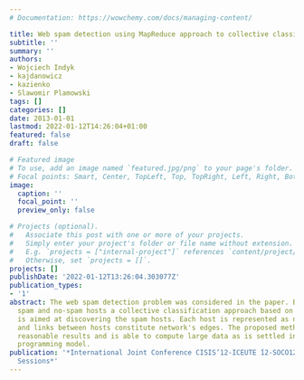 ```yaml
---
# Documentation: https://wowchemy.com/docs/managing-content/

title: Web spam detection using MapReduce approach to collective classification
subtitle: ''
summary: ''
authors:
- Wojciech Indyk
- kajdanowicz
- kazienko
- Slawomir Plamowski
tags: []
categories: []
date: 2013-01-01
lastmod: 2022-01-12T14:26:04+01:00
featured: false
draft: false

# Featured image
# To use, add an image named `featured.jpg/png` to your page's folder.
# Focal points: Smart, Center, TopLeft, Top, TopRight, Left, Right, BottomLeft, Bottom, BottomRight.
image:
  caption: ''
  focal_point: ''
  preview_only: false

# Projects (optional).
#   Associate this post with one or more of your projects.
#   Simply enter your project's folder or file name without extension.
#   E.g. `projects = ["internal-project"]` references `content/project/deep-learning/index.md`.
#   Otherwise, set `projects = []`.
projects: []
publishDate: '2022-01-12T13:26:04.303077Z'
publication_types:
- '1'
abstract: The web spam detection problem was considered in the paper. Based on interconnected
  spam and no-spam hosts a collective classification approach based on label propagation
  is aimed at discovering the spam hosts. Each host is represented as network node
  and links between hosts constitute network's edges. The proposed method provides
  reasonable results and is able to compute large data as is settled in MapReduce
  programming model.
publication: '*International Joint Conference CISIS’12-ICEUTE ́12-SOCO1́2 Special
  Sessions*'
---
```

